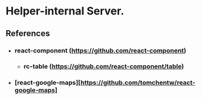 Helper-internal Server.
=============
References
-------------
* ### react-component (https://github.com/react-component)
  - ### rc-table (https://github.com/react-component/table)
* ### [react-google-maps][https://github.com/tomchentw/react-google-maps]
